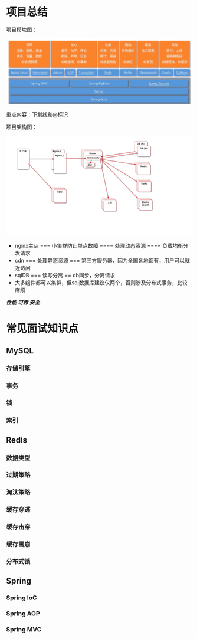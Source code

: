 # 项目总结

项目模块图：

![summary](/imgs/summary.png)

重点内容：下划线和@标识

项目架构图：

![structure](/imgs/structure.png)

- nginx主从 === 小集群防止单点故障 ==== 处理动态资源 ==== 负载均衡分发请求
- cdn === 处理静态资源  === 第三方服务器，因为全国各地都有，用户可以就近访问
- sqlDB === 读写分离 == db同步，分离请求
- 大多组件都可以集群，但sql数据库建议仅两个，否则涉及分布式事务，比较麻烦

***性能 可靠 安全*** 

# 常见面试知识点

## MySQL

### 存储引擎



### 事务

### 锁

### 索引

## Redis

### 数据类型

### 过期策略

### 淘汰策略

### 缓存穿透

### 缓存击穿

### 缓存雪崩

### 分布式锁

## Spring

### Spring IoC

### Spring AOP

### Spring MVC